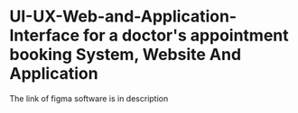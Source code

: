 # UI-UX-Web-and-Application-Interface for a doctor's appointment booking System, Website And Application 
The link of figma software is in description 
